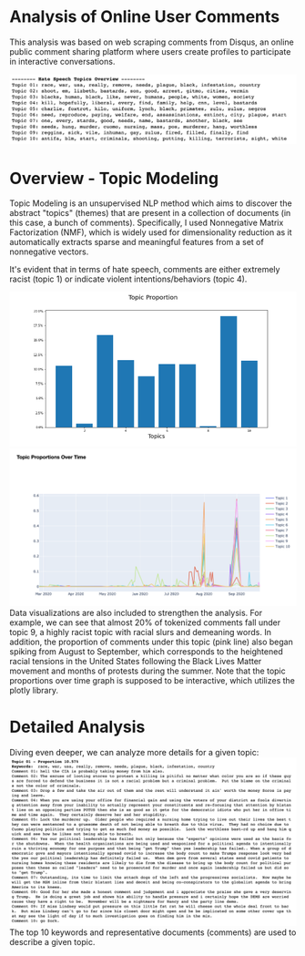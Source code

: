 # Analysis of Online User Comments
This analysis was based on web scraping comments from Disqus, an online public comment sharing platform where users create profiles to participate in interactive conversations. 

![hate_overview](images/hate_overview.png)
# Overview - Topic Modeling
Topic Modeling is an unsupervised NLP method which aims to discover the abstract "topics" (themes) that are present in a collection of documents (in this case, a bunch of comments). Specifically, I used Nonnegative Matrix Factorization (NMF), which is widely used for dimensionality reduction as it automatically extracts sparse and meaningful features from a set of nonnegative vectors. 

It's evident that in terms of hate speech, comments are either extremely racist (topic 1) or indicate violent intentions/behaviors (topic 4). 

![proportion_bargraph](images/proportion_bargraph.png)
![proportions_overtime](images/proportions_overtime.png)
Data visualizations are also included to strengthen the analysis. For example, we can see that almost 20% of tokenized comments fall under topic 9, a highly racist topic with racial slurs and demeaning words. In addition, the proportion of comments under this topic (pink line) also began spiking from August to September, which corresponds to the heightened racial tensions in the United States following the Black Lives Matter movement and months of protests during the summer. Note that the topic proportions over time graph is supposed to be interactive, which utilizes the plotly library. 

# Detailed Analysis 
Diving even deeper, we can analyze more details for a given topic: 
![example_topic](images/example_topic.png)
The top 10 keywords and representative documents (comments) are used to describe a given topic. 
